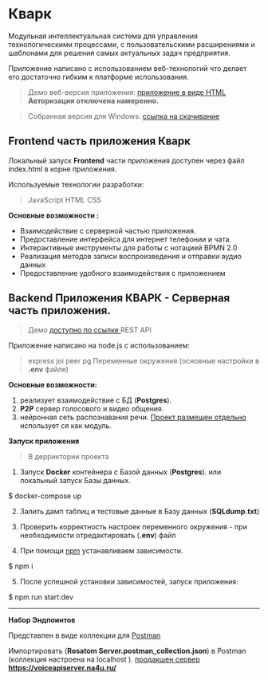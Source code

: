 # Кварк
Модульная интеллектуальная система для управления технологическими процессами, с пользовательскими расширениями и шаблонами для решения самых актуальных задач предприятия.

Приложение написано с использованием веб-технологий что делает его достаточно гибким к платформе использования.

> Демо веб-версия приложения: [приложение в виде HTML ](http://voiceapiserver.na4u.ru/static/demoApp/index.html) **Авторизация отключена намеренно.**

> Собранная версия для Windows: [ссылка на скачивание](https://dropmefiles.com/dS7tS)

## Frontend часть приложения Кварк

Локальный запуск **Frontend** части приложения доступен через файл  index.html  в корне приложения.

Используемые технологии разработки:
> JavaScript
> HTML
> CSS

**Основные возможности :**

* Взаимодействие с серверной частью приложения.
* Предоставление интерфейса для интернет телефонии и чата.
* Интерактивные инструменты для работы с нотацией BPMN 2.0
* Реализация методов записи воспроизведения и отправки аудио данных
* Предоставление удобного взаимодействия с приложением

## Backend Приложения КВАРК - Серверная часть приложения.
> Демо [доступно по ссылке ](https://voiceapiserver.na4u.ru/) REST API

Приложение написано на node.js с использованием:

> express
> joi
> peer
> pg
> Переменные окружения (основные настройки в **.env** файле)

**Основные возможности:**

1. реализует взаимодействие с БД (**Postgres**).
2. **P2P** сервер голосового и видео общения.
3. нейронная сеть распознавания речи. [Проект размещен отдельно](https://github.com/sovaai/sova-asr) использует ся как модуль.

**Запуск приложения**

> В дерриктории проекта

1. Запуск **Docker** контейнера с Базой данных (**Postgres**). или локальный запуск Базы данных.

$ docker-compose up

2. Залить дамп таблиц и тестовые данные в Базу данных (**SQLdump.txt**)

3. Проверить корректность настроек переменного окружения - при необходимости отредактировать (**.env**) файл

4. При помощи [npm](https://npmjs.org/) устанавливаем зависимости.

$ npm i

5. После успешной установки зависимостей, запуск приложения:

$ npm run start:dev

---

**Набор Эндпоинтов**

Представлен в виде коллекции для [Postman](https://www.postman.com/downloads/)

Импортировать (**Rosatom Server.postman_collection.json**) в Postman (коллекция настроена на localhost ). [продакшен сервер](https://voiceapiserver.na4u.ru/) **https://voiceapiserver.na4u.ru/**